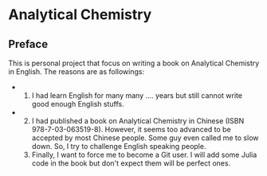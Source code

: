 # Analytical Chemistry

## Preface

This is personal project that focus on writing a book on Analytical Chemistry in English. The reasons are as followings:

* 1. I had learn English for many many .... years but still cannot write good enough English stuffs. 

* 2. I had published a book on Analytical Chemistry in Chinese (ISBN 978-7-03-063519-8). However, it seems too advanced to be accepted by most Chinese people. Some guy even called me to slow down. So, I try to challenge English speaking people.
  3. Finally, I want to force me to become a Git user. I will add some Julia code in the book but don't expect them will be perfect ones.  



